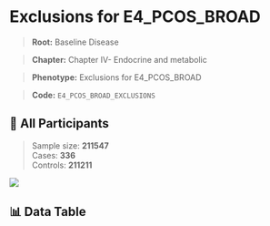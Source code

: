 # Exclusions for E4_PCOS_BROAD

> **Root:** Baseline Disease  

> **Chapter:** Chapter IV- Endocrine and metabolic  

> **Phenotype:** Exclusions for E4_PCOS_BROAD  

> **Code:** `E4_PCOS_BROAD_EXCLUSIONS`

## 🧪 All Participants  
> Sample size: **211547**  
> Cases: **336**  
> Controls: **211211**
<img src="/Sensitive/Figures/ALL/Baseline/E4_PCOS_BROAD_EXCLUSIONS.png"/>

## 📊 Data Table
<CsvTableMRF src="/Sensitive/Data/ALL/Baseline/LG_E4_PCOS_BROAD_EXCLUSIONS.csv"/>

